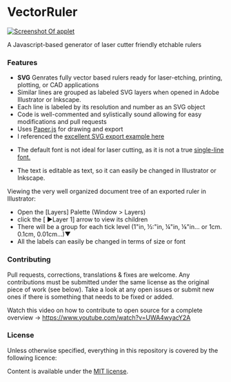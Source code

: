 VectorRuler
===========
[
![Screenshot Of applet](AppletScreenshot.png?raw=true "Screenshot Of applet")](http://robbbb.github.io/VectorRuler/)

A Javascript-based generator of laser cutter friendly etchable rulers
### Features
+  **SVG** Genrates fully vector based rulers ready for laser-etching, printing, plotting, or CAD applications
+ Similar lines are grouped as labeled SVG layers when opened in Adobe Illustrator or Inkscape.
+ Each line is labeled by its resolution and number as an SVG object
+ Code is well-commented and sylistically sound allowing for easy modifications and pull requests
+ Uses [Paper.js](http://paperjs.org/) for drawing and export
+ I referenced the [excellent SVG export example here](http://paperjs.org/features/#svg-import-and-export)
- The default font is not ideal for laser cutting, as it is not a true [single-line font.](https://www.google.com/search?q=single+line+font&oq=single+line+font&aqs=chrome..69i57j69i60j69i65j69i59j69i61j69i60.2077j0j7&sourceid=chrome&es_sm=91&ie=UTF-8)
+ The text is editable as text, so it can easily be changed in Illustrator or Inkscape.


Viewing the very well organized document tree of an exported ruler in Illustrator:

+ Open the [Layers] Palette (Window > Layers)
+ click the [ ►Layer 1] arrow to view its children
+ There will be a group for each tick level (1"in, ½:"in, ¼"in, ⅛"in... or 1cm. 0.1cm, 0.01cm...)▼
+ All the labels can easily be changed in terms of size or font

### Contributing
Pull requests, corrections, translations & fixes are welcome. Any contributions must be submitted under the same license as the original piece of work (see below). Take a look at any open issues or submit new ones if there is something that needs to be fixed or added.

Watch this video on how to contribute to open source for a complete overview -> https://www.youtube.com/watch?v=UWA4wyacY2A

### License
Unless otherwise specified, everything in this repository is covered by the following licence:

Content is available under the [MIT license](https://github.com/Robbbb/VectorRuler/blob/master/LICENSE.txt).
